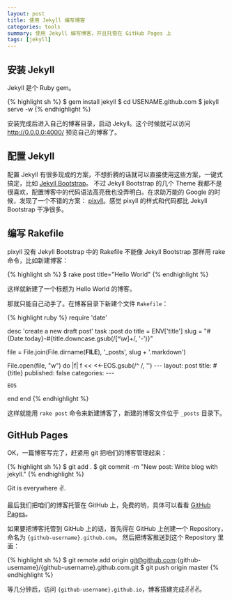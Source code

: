 ```yaml
---
layout: post
title: 使用 Jekyll 编写博客
categories: tools
summary: 使用 Jekyll 编写博客，并且托管在 GitHub Pages 上
tags: [jekyll]
---
```


## 安装 Jekyll

Jekyll 是个 Ruby gem。

{% highlight sh %}
$ gem install jekyll
$ cd USENAME.github.com
$ jekyll serve -w
{% endhighlight %}

安装完成后进入自己的博客目录，启动 Jekyll。这个时候就可以访问 <http://0.0.0.0:4000/> 预览自己的博客了。

## 配置 Jekyll

配置 Jekyll 有很多现成的方案，不想折腾的话就可以直接使用这些方案，一键式搞定，比如 [Jekyll Bootstrap](http://jekyllbootstrap.com)。
不过 Jekyll Bootstrap 的几个 Theme 我都不是很喜欢，配置博客中的代码语法高亮我也没弄明白。在求助万能的 Google 的时候，发现了一个不错的方案：
[pixyll](http://pixyll.com)。感觉 pixyll 的样式和代码都比 Jekyll Bootstrap 干净很多。

## 编写 Rakefile

pixyll 没有 Jekyll Bootstrap 中的 Rakefile 不能像 Jekyll Bootstrap 那样用 rake 命令，比如新建博客：

{% highlight sh %}
$ rake post title="Hello World"
{% endhighlight %}

这样就新建了一个标题为 Hello World 的博客。

那就只能自己动手了。在博客目录下新建个文件 `Rakefile`：

{% highlight ruby %}
require 'date'

desc 'create a new draft post'
task :post do
  title = ENV['title']
  slug = "#{Date.today}-#{title.downcase.gsub(/[^\w]+/, '-')}"

  file = File.join(File.dirname(__FILE__), '_posts', slug + '.markdown')
  
  File.open(file, "w") do |f|
    f << <<-EOS.gsub(/^    /, '')
    ---
    layout: post
    title: #{title}
    published: false
    categories:
    ---

    EOS
  end
end
{% endhighlight %}

这样就能用 `rake post` 命令来新建博客了，新建的博客文件位于 `_posts` 目录下。

## GitHub Pages

OK，一篇博客写完了，赶紧用 git 把咱们的博客管理起来：

{% highlight sh %}
$ git add .
$ git commit -m "New post: Write blog with jekyll."
{% endhighlight %}

Git is everywhere ✌️.

最后我们把咱们的博客托管在 GitHub 上，免费的哟，具体可以看看 [GitHub Pages](https://pages.github.com)。

如果要把博客托管到 GitHub 上的话，首先得在 GitHub 上创建一个 Repository，命名为 `{github-username}.github.com`。
然后把博客推送到这个 Repository 里面：

{% highlight sh %}
$ git remote add origin git@github.com:{github-username}/{github-username}.github.com.git
$ git push origin master
{% endhighlight %}

等几分钟后，访问 `{github-username}.github.io`，博客搭建完成✌️✌️✌️。

